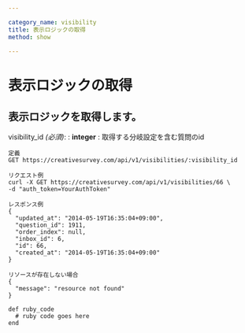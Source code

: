 ```yaml
---

category_name: visibility
title: 表示ロジックの取得
method: show

---
```


# 表示ロジックの取得

## 表示ロジックを取得します。

visibility_id _(必須)_:
: __integer__
: 取得する分岐設定を含む質問のid

~~~
定義
GET https://creativesurvey.com/api/v1/visibilities/:visibility_id

リクエスト例
curl -X GET https://creativesurvey.com/api/v1/visibilities/66 \
-d "auth_token=YourAuthToken"

レスポンス例
{
  "updated_at": "2014-05-19T16:35:04+09:00",
  "question_id": 1911,
  "order_index": null,
  "inbox_id": 6,
  "id": 66,
  "created_at": "2014-05-19T16:35:04+09:00"
}

リソースが存在しない場合
{
  "message": "resource not found"
}
~~~

~~~
def ruby_code
  # ruby code goes here
end
~~~

